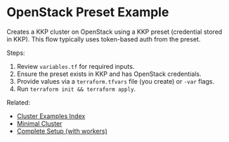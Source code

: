 # OpenStack Preset Example

Creates a KKP cluster on OpenStack using a KKP preset (credential stored in KKP). This flow typically uses token-based auth from the preset.

Steps:
1. Review `variables.tf` for required inputs.
2. Ensure the preset exists in KKP and has OpenStack credentials.
3. Provide values via a `terraform.tfvars` file (you create) or `-var` flags.
4. Run `terraform init && terraform apply`.

Related:
- [Cluster Examples Index](../README.md)
- [Minimal Cluster](../minimal/README.md)
- [Complete Setup (with workers)](../complete/README.md)
